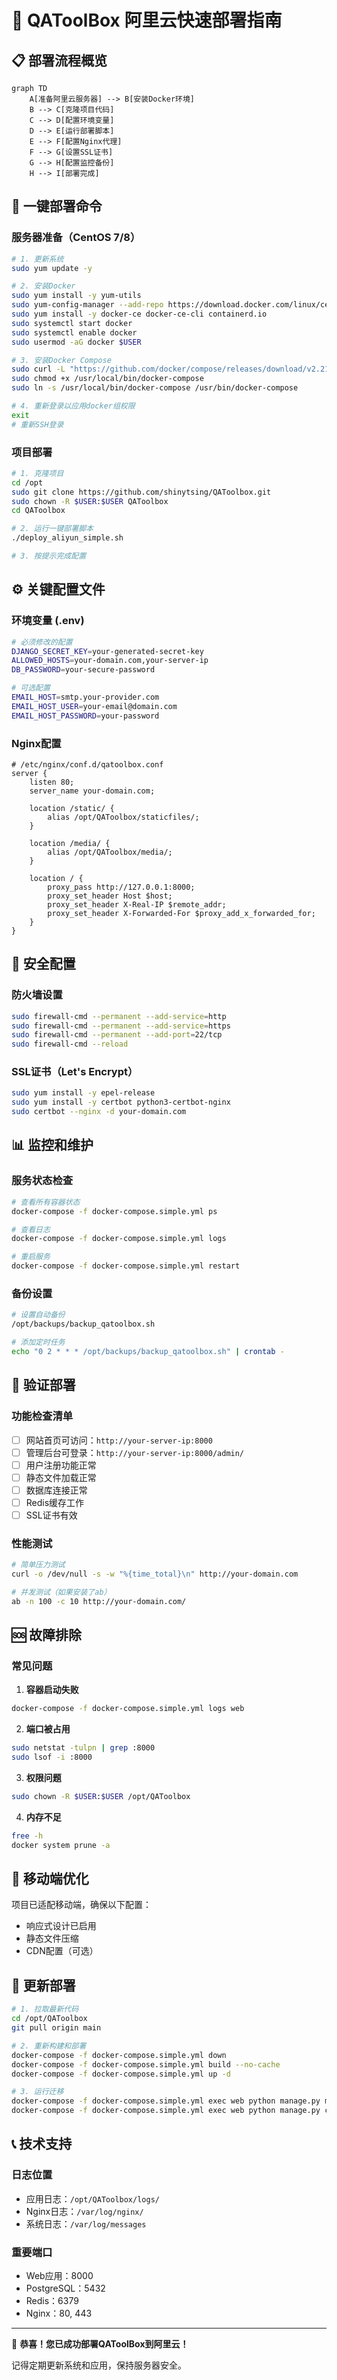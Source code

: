 # 🚀 QAToolBox 阿里云快速部署指南

## 📋 部署流程概览

```mermaid
graph TD
    A[准备阿里云服务器] --> B[安装Docker环境]
    B --> C[克隆项目代码]
    C --> D[配置环境变量]
    D --> E[运行部署脚本]
    E --> F[配置Nginx代理]
    F --> G[设置SSL证书]
    G --> H[配置监控备份]
    H --> I[部署完成]
```

## 🔧 一键部署命令

### 服务器准备（CentOS 7/8）
```bash
# 1. 更新系统
sudo yum update -y

# 2. 安装Docker
sudo yum install -y yum-utils
sudo yum-config-manager --add-repo https://download.docker.com/linux/centos/docker-ce.repo
sudo yum install -y docker-ce docker-ce-cli containerd.io
sudo systemctl start docker
sudo systemctl enable docker
sudo usermod -aG docker $USER

# 3. 安装Docker Compose
sudo curl -L "https://github.com/docker/compose/releases/download/v2.21.0/docker-compose-$(uname -s)-$(uname -m)" -o /usr/local/bin/docker-compose
sudo chmod +x /usr/local/bin/docker-compose
sudo ln -s /usr/local/bin/docker-compose /usr/bin/docker-compose

# 4. 重新登录以应用docker组权限
exit
# 重新SSH登录
```

### 项目部署
```bash
# 1. 克隆项目
cd /opt
sudo git clone https://github.com/shinytsing/QAToolbox.git
sudo chown -R $USER:$USER QAToolbox
cd QAToolbox

# 2. 运行一键部署脚本
./deploy_aliyun_simple.sh

# 3. 按提示完成配置
```

## ⚙️ 关键配置文件

### 环境变量 (.env)
```bash
# 必须修改的配置
DJANGO_SECRET_KEY=your-generated-secret-key
ALLOWED_HOSTS=your-domain.com,your-server-ip
DB_PASSWORD=your-secure-password

# 可选配置
EMAIL_HOST=smtp.your-provider.com
EMAIL_HOST_USER=your-email@domain.com
EMAIL_HOST_PASSWORD=your-password
```

### Nginx配置
```nginx
# /etc/nginx/conf.d/qatoolbox.conf
server {
    listen 80;
    server_name your-domain.com;

    location /static/ {
        alias /opt/QAToolbox/staticfiles/;
    }

    location /media/ {
        alias /opt/QAToolbox/media/;
    }

    location / {
        proxy_pass http://127.0.0.1:8000;
        proxy_set_header Host $host;
        proxy_set_header X-Real-IP $remote_addr;
        proxy_set_header X-Forwarded-For $proxy_add_x_forwarded_for;
    }
}
```

## 🔐 安全配置

### 防火墙设置
```bash
sudo firewall-cmd --permanent --add-service=http
sudo firewall-cmd --permanent --add-service=https
sudo firewall-cmd --permanent --add-port=22/tcp
sudo firewall-cmd --reload
```

### SSL证书（Let's Encrypt）
```bash
sudo yum install -y epel-release
sudo yum install -y certbot python3-certbot-nginx
sudo certbot --nginx -d your-domain.com
```

## 📊 监控和维护

### 服务状态检查
```bash
# 查看所有容器状态
docker-compose -f docker-compose.simple.yml ps

# 查看日志
docker-compose -f docker-compose.simple.yml logs

# 重启服务
docker-compose -f docker-compose.simple.yml restart
```

### 备份设置
```bash
# 设置自动备份
/opt/backups/backup_qatoolbox.sh

# 添加定时任务
echo "0 2 * * * /opt/backups/backup_qatoolbox.sh" | crontab -
```

## 🎯 验证部署

### 功能检查清单
- [ ] 网站首页可访问：`http://your-server-ip:8000`
- [ ] 管理后台可登录：`http://your-server-ip:8000/admin/`
- [ ] 用户注册功能正常
- [ ] 静态文件加载正常
- [ ] 数据库连接正常
- [ ] Redis缓存工作
- [ ] SSL证书有效

### 性能测试
```bash
# 简单压力测试
curl -o /dev/null -s -w "%{time_total}\n" http://your-domain.com

# 并发测试（如果安装了ab）
ab -n 100 -c 10 http://your-domain.com/
```

## 🆘 故障排除

### 常见问题

1. **容器启动失败**
```bash
docker-compose -f docker-compose.simple.yml logs web
```

2. **端口被占用**
```bash
sudo netstat -tulpn | grep :8000
sudo lsof -i :8000
```

3. **权限问题**
```bash
sudo chown -R $USER:$USER /opt/QAToolbox
```

4. **内存不足**
```bash
free -h
docker system prune -a
```

## 📱 移动端优化

项目已适配移动端，确保以下配置：
- 响应式设计已启用
- 静态文件压缩
- CDN配置（可选）

## 🔄 更新部署

```bash
# 1. 拉取最新代码
cd /opt/QAToolbox
git pull origin main

# 2. 重新构建和部署
docker-compose -f docker-compose.simple.yml down
docker-compose -f docker-compose.simple.yml build --no-cache
docker-compose -f docker-compose.simple.yml up -d

# 3. 运行迁移
docker-compose -f docker-compose.simple.yml exec web python manage.py migrate
docker-compose -f docker-compose.simple.yml exec web python manage.py collectstatic --noinput
```

## 📞 技术支持

### 日志位置
- 应用日志：`/opt/QAToolbox/logs/`
- Nginx日志：`/var/log/nginx/`
- 系统日志：`/var/log/messages`

### 重要端口
- Web应用：8000
- PostgreSQL：5432
- Redis：6379
- Nginx：80, 443

---

🎉 **恭喜！您已成功部署QAToolBox到阿里云！**

记得定期更新系统和应用，保持服务器安全。
